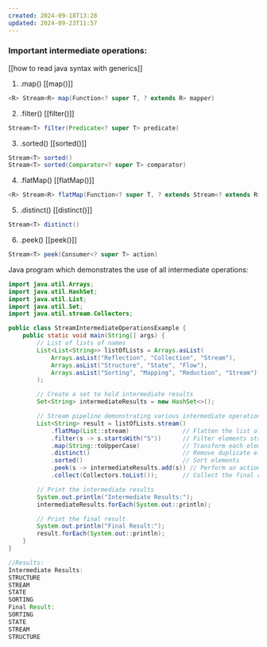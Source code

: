 ```yaml
---
created: 2024-09-18T13:28
updated: 2024-09-23T11:57
---
```

### Important intermediate operations: 
[[how to read java syntax with generics]]
1. .map() 
[[map()]]
```java
<R> Stream<R> map(Function<? super T, ? extends R> mapper)
```
2. .filter()
[[filter()]]
```java
Stream<T> filter(Predicate<? super T> predicate)
```
3. .sorted()
[[sorted()]]
```java
Stream<T> sorted()  
Stream<T> sorted(Comparator<? super T> comparator)
```
4. .flatMap()
[[flatMap()]]
```java
<R> Stream<R> flatMap(Function<? super T, ? extends Stream<? extends R>> mapper)
```
5. .distinct()
[[distinct()]]
```java
Stream<T> distinct()
```
6. .peek()
[[peek()]]
```java
Stream<T> peek(Consumer<? super T> action)
```

Java program which demonstrates the use of all intermediate operations:
```java
import java.util.Arrays;
import java.util.HashSet;
import java.util.List;
import java.util.Set;
import java.util.stream.Collectors;

public class StreamIntermediateOperationsExample {
    public static void main(String[] args) {
        // List of lists of names
        List<List<String>> listOfLists = Arrays.asList(
            Arrays.asList("Reflection", "Collection", "Stream"),
            Arrays.asList("Structure", "State", "Flow"),
            Arrays.asList("Sorting", "Mapping", "Reduction", "Stream")
        );

        // Create a set to hold intermediate results
        Set<String> intermediateResults = new HashSet<>();

        // Stream pipeline demonstrating various intermediate operations
        List<String> result = listOfLists.stream()
            .flatMap(List::stream)               // Flatten the list of lists into a single stream
            .filter(s -> s.startsWith("S"))      // Filter elements starting with "S"
            .map(String::toUpperCase)            // Transform each element to uppercase
            .distinct()                          // Remove duplicate elements
            .sorted()                            // Sort elements
            .peek(s -> intermediateResults.add(s)) // Perform an action (add to set) on each element
            .collect(Collectors.toList());       // Collect the final result into a list

        // Print the intermediate results
        System.out.println("Intermediate Results:");
        intermediateResults.forEach(System.out::println);

        // Print the final result
        System.out.println("Final Result:");
        result.forEach(System.out::println);
    }
}

//Results:
Intermediate Results:
STRUCTURE
STREAM
STATE
SORTING
Final Result:
SORTING
STATE
STREAM
STRUCTURE

```
